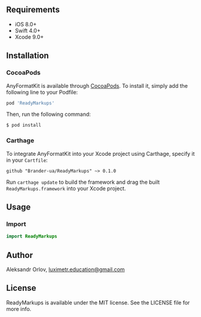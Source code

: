 ## Requirements

- iOS 8.0+
- Swift 4.0+
- Xcode 9.0+

## Installation

### CocoaPods

AnyFormatKit is available through [CocoaPods](http://cocoapods.org). To install
it, simply add the following line to your Podfile:

```ruby
pod 'ReadyMarkups'
```

Then, run the following command:

```bash
$ pod install
```

### Carthage

To integrate AnyFormatKit into your Xcode project using Carthage, specify it in your `Cartfile`:

```ogdl
github "Brander-ua/ReadyMarkups" ~> 0.1.0
```

Run `carthage update` to build the framework and drag the built `ReadyMarkups.framework` into your Xcode project.

## Usage

### Import

```swift
import ReadyMarkups
```

## Author

Aleksandr Orlov, luximetr.education@gmail.com

## License

ReadyMarkups is available under the MIT license. See the LICENSE file for more info.
